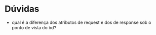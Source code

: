 # Dúvidas

- qual é a diferença dos atributos de request e dos de response sob o ponto de vista do bd? 
